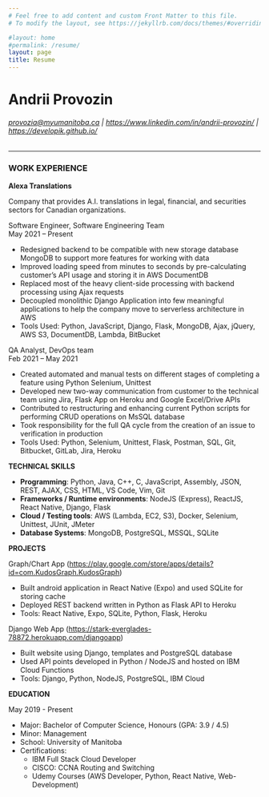 ```yaml
---
# Feel free to add content and custom Front Matter to this file.
# To modify the layout, see https://jekyllrb.com/docs/themes/#overriding-theme-defaults

#layout: home
#permalink: /resume/
layout: page
title: Resume
---
```




# Andrii Provozin
###### provozia@myumanitoba.ca | https://www.linkedin.com/in/andrii-provozin/ | https://developik.github.io/
<hr>

### WORK EXPERIENCE  

<b>Alexa Translations</b>  

Company that provides A.I. translations in legal, financial, and securities sectors for Canadian organizations.    

Software Engineer, Software Engineering Team  
May 2021 – Present  
- Redesigned backend to be compatible with new storage database MongoDB to support more features for working with data
- Improved loading speed from minutes to seconds by pre-calculating customer’s API usage and storing it in AWS DocumentDB
- Replaced most of the heavy client-side processing with backend processing using Ajax requests
- Decoupled monolithic Django Application into few meaningful applications to help the company move to serverless architecture in AWS
- Tools Used: Python, JavaScript, Django, Flask, MongoDB, Ajax, jQuery, AWS S3, DocumentDB, Lambda, BitBucket

QA Analyst, DevOps team  
Feb 2021 – May 2021  
- Created automated and manual tests on different stages of completing a feature using Python Selenium, Unittest
- Developed new two-way communication from customer to the technical team using Jira, Flask App on Heroku and Google Excel/Drive APIs
- Contributed to restructuring and enhancing current Python scripts for performing CRUD operations on MsSQL database
- Took responsibility for the full QA cycle from the creation of an issue to verification in production
- Tools Used: Python, Selenium, Unittest, Flask, Postman, SQL, Git, Bitbucket, GitLab, Jira, Heroku

<b>TECHNICAL SKILLS</b>  
- <b>Programming</b>: Python, Java, C++, C, JavaScript, Assembly, JSON, REST, AJAX, CSS, HTML, VS Code, Vim, Git
- <b>Frameworks / Runtime environments</b>: NodeJS (Express), ReactJS, React Native, Django, Flask
- <b>Cloud / Testing tools</b>: AWS (Lambda, EC2, S3), Docker, Selenium, Unittest, JUnit, JMeter 
- <b>Database Systems</b>: MongoDB, PostgreSQL, MSSQL, SQLite 

<b>PROJECTS</b>   
  
Graph/Chart App (https://play.google.com/store/apps/details?id=com.KudosGraph.KudosGraph)  
- Built android application in React Native (Expo) and used SQLite for storing cache
- Deployed REST backend written in Python as Flask API to Heroku
- Tools: React Native, Expo, SQLite, Python, Flask, Heroku
  
Django Web App (https://stark-everglades-78872.herokuapp.com/djangoapp)  
- Built website using Django, templates and PostgreSQL database
- Used API points developed in Python / NodeJS and hosted on IBM Cloud Functions
- Tools: Django, Python, NodeJS, PostgreSQL, IBM Cloud
  
<b>EDUCATION</b>  
  
May 2019 - Present  
- Major: Bachelor of Computer Science, Honours (GPA: 3.9 / 4.5)
- Minor: Management
- School: University of Manitoba
- Certifications:
  - IBM Full Stack Cloud Developer
  - CISCO: CCNA Routing and Switching
  - Udemy Courses (AWS Developer, Python, React Native, Web-Development)

<!---
Developik/Developik is a ✨ special ✨ repository because its `README.md` (this file) appears on your GitHub profile.
You can click the Preview link to take a look at your changes.
--->
